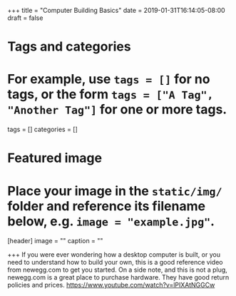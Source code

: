 +++
title = "Computer Building Basics"
date = 2019-01-31T16:14:05-08:00
draft = false

# Tags and categories
# For example, use `tags = []` for no tags, or the form `tags = ["A Tag", "Another Tag"]` for one or more tags.
tags = []
categories = []

# Featured image
# Place your image in the `static/img/` folder and reference its filename below, e.g. `image = "example.jpg"`.
[header]
image = ""
caption = ""

+++
If you were ever wondering how a desktop computer is built, or you need to understand how to build your own, this is a good reference video from newegg.com to get you started. On a side note, and this is not a plug, newegg.com is a great place to purchase hardware. They have good return policies and prices.
https://www.youtube.com/watch?v=lPIXAtNGGCw
